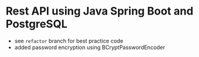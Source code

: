 # Rest API using Java Spring Boot and PostgreSQL
- see `refactor` branch for best practice code
- added password encryption using BCryptPasswordEncoder
